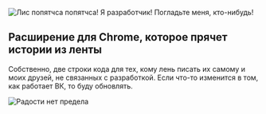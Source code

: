 ![Лис попятчса попятчса! Я разработчик! Погладьте меня, кто-нибудь!](https://i.imgur.com/J3dGsHH.png)

## Расширение для Chrome, которое прячет истории из ленты

Собственно, две строки кода для тех, кому лень писать их самому и моих друзей, не связанных с разработкой. Если что-то изменится в том, как работает ВК, то буду обновлять.

![Радости нет предела](https://i.imgur.com/ToRKk2S.gif)